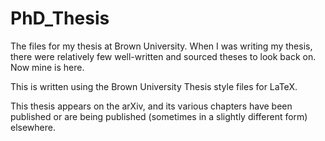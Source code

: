 PhD_Thesis
==========

The files for my thesis at Brown University.
When I was writing my thesis, there were relatively few well-written and sourced theses
to look back on.
Now mine is here.

This is written using the Brown University Thesis style files for LaTeX.

This thesis appears on the arXiv, and its various chapters have been published
or are being published (sometimes in a slightly different form) elsewhere.

